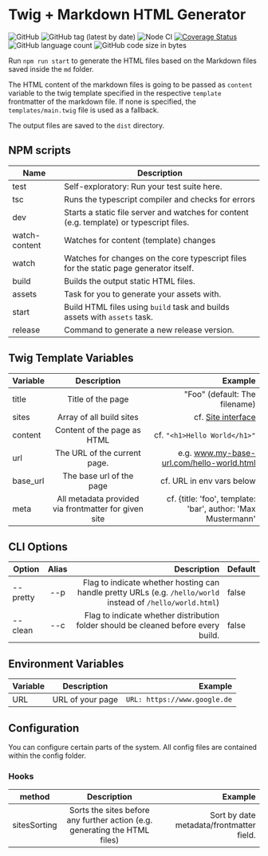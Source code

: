 # Twig + Markdown HTML Generator

![GitHub](https://img.shields.io/github/license/andi1984/back2roots)
![GitHub tag (latest by date)](https://img.shields.io/github/v/tag/andi1984/back2roots?label=Version)
![Node CI](https://github.com/andi1984/back2roots/workflows/Node%20CI/badge.svg)
[![Coverage Status](https://coveralls.io/repos/github/andi1984/back2roots/badge.svg?branch=develop)](https://coveralls.io/github/andi1984/back2roots?branch=develop)
![GitHub language count](https://img.shields.io/github/languages/count/andi1984/back2roots)
![GitHub code size in bytes](https://img.shields.io/github/languages/code-size/andi1984/back2roots)

Run `npm run start` to generate the HTML files based on the Markdown files saved inside the `md` folder.

The HTML content of the markdown files is going to be passed as `content` variable to the twig template specified in the respective `template` frontmatter of the markdown file. If none is specified, the `templates/main.twig` file is used as a fallback.

The output files are saved to the `dist` directory.

## NPM scripts

| Name          | Description                                                                              |
| ------------- | ---------------------------------------------------------------------------------------- |
| test          | Self-exploratory: Run your test suite here.                                              |
| tsc           | Runs the typescript compiler and checks for errors                                       |
| dev           | Starts a static file server and watches for content (e.g. template) or typescript files. |
| watch-content | Watches for content (template) changes                                                   |
| watch         | Watches for changes on the core typescript files for the static page generator itself.   |
| build         | Builds the output static HTML files.                                                     |
| assets        | Task for you to generate your assets with.                                               |
| start         | Build HTML files using `build` task and builds assets with `assets` task.                |
| release       | Command to generate a new release version.                                               |

## Twig Template Variables

| Variable |                     Description                      |                                                      Example |
| -------- | :--------------------------------------------------: | -----------------------------------------------------------: |
| title    |                  Title of the page                   |                                "Foo" (default: The filename) |
| sites    |               Array of all build sites               |                          cf. [Site interface](./utils/md.ts) |
| content  |             Content of the page as HTML              |                                 cf. `"<h1>Hello World</h1>"` |
| url      |             The URL of the current page.             |                    e.g. www.my-base-url.com/hello-world.html |
| base_url |               The base url of the page               |                                    cf. URL in env vars below |
| meta     | All metadata provided via frontmatter for given site | cf. {title: 'foo', template: 'bar', author: 'Max Mustermann' |

## CLI Options

| Option   | Alias |                                                                                                  Description | Default |
| -------- | :---: | -----------------------------------------------------------------------------------------------------------: | ------- |
| --pretty |  --p  | Flag to indicate whether hosting can handle pretty URLs (e.g. `/hello/world` instead of `/hello/world.html`) | false   |
| --clean  |  --c  |                           Flag to indicate whether distribution folder should be cleaned before every build. | false   |

## Environment Variables

| Variable |   Description    |                      Example |
| -------- | :--------------: | ---------------------------: |
| URL      | URL of your page | `URL: https://www.google.de` |

## Configuration

You can configure certain parts of the system. All config files are contained within the config folder.

### Hooks

| method       |                                Description                                 |                                  Example |
| ------------ | :------------------------------------------------------------------------: | ---------------------------------------: |
| sitesSorting | Sorts the sites before any further action (e.g. generating the HTML files) | Sort by date metadata/frontmatter field. |
